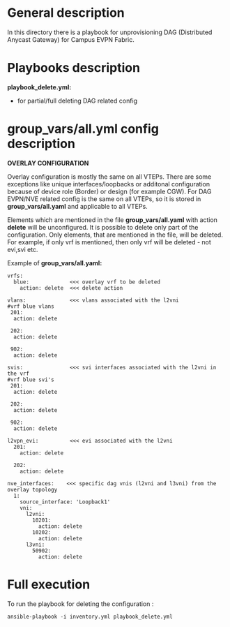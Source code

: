 # General description #

In this directory there is a playbook for unprovisioning DAG (Distributed Anycast Gateway) for Campus EVPN Fabric.

# Playbooks description #

**playbook_delete.yml:**
- for partial/full deleting DAG related config

# group_vars/all.yml config description #

**OVERLAY CONFIGURATION**

Overlay configuration is mostly the same on all VTEPs. There are some exceptions like unique interfaces/loopbacks or additonal configuration because of device role (Border) or design (for example CGW). For DAG EVPN/NVE related config is the same on all VTEPs, so it is stored in **group_vars/all.yaml** and applicable to all VTEPs.

Elements which are mentioned in the file **group_vars/all.yaml** with action **delete** will be unconfigured.
It is possible to delete only part of the configuration. Only elements, that are mentioned in the file, will be deleted.
For example, if only vrf is mentioned, then only vrf will be deleted - not evi,svi etc.

Example of **group_vars/all.yaml:**
```
vrfs:
  blue:             <<< overlay vrf to be deleted
    action: delete  <<< delete action

vlans:              <<< vlans associated with the l2vni 
#vrf blue vlans
 201:
  action: delete

 202:
  action: delete

 902:
  action: delete

svis:               <<< svi interfaces associated with the l2vni in the vrf 
#vrf blue svi's
 201:
  action: delete

 202:
  action: delete

 902:
  action: delete

l2vpn_evi:          <<< evi associated with the l2vni 
  201:
    action: delete

  202:
    action: delete

nve_interfaces:    <<< specific dag vnis (l2vni and l3vni) from the overlay topology
  1:
    source_interface: 'Loopback1'
    vni:
      l2vni:
        10201:
          action: delete
        10202:
          action: delete
      l3vni:
        50902:
          action: delete
```
# Full execution 

To run the playbook for deleting the configuration :

```
ansible-playbook -i inventory.yml playbook_delete.yml
```
